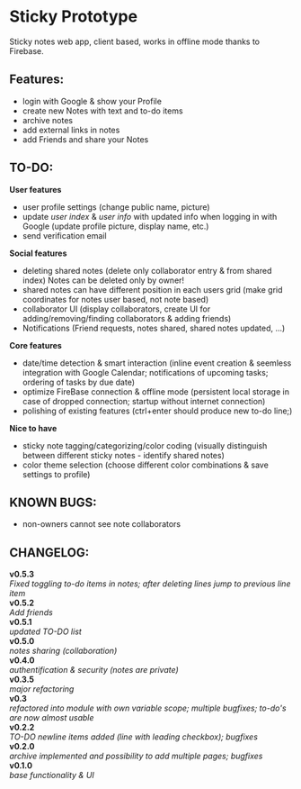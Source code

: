 Sticky Prototype
================

Sticky notes web app, client based, works in offline mode thanks to Firebase.

Features:
--------------------
* login with Google & show your Profile
* create new Notes with text and to-do items
* archive notes
* add external links in notes
* add Friends and share your Notes


TO-DO:
--------------------
**User features**
* user profile settings (change public name, picture)
* update _user index_ & _user info_ with updated info when logging in with Google (update profile picture, display name, etc.)
* send verification email

**Social features**
* deleting shared notes (delete only collaborator entry & from shared index) Notes can be deleted only by owner!
* shared notes can have different position in each users grid (make grid coordinates for notes user based, not note based)
* collaborator UI (display collaborators, create UI for adding/removing/finding collaborators & adding friends)
* Notifications (Friend requests, notes shared, shared notes updated, ...)

**Core features**
* date/time detection & smart interaction (inline event creation & seemless integration with Google Calendar; notifications of upcoming tasks; ordering of tasks by due date)
* optimize FireBase connection & offline mode (persistent local storage in case of dropped connection; startup without internet connection)
* polishing of existing features (ctrl+enter should produce new to-do line;)

**Nice to have**
* sticky note tagging/categorizing/color coding (visually distinguish between different sticky notes - identify shared notes)
* color theme selection (choose different color combinations & save settings to profile)

KNOWN BUGS:
--------------------
* non-owners cannot see note collaborators

CHANGELOG:
--------------------
__v0.5.3__<br />
_Fixed toggling to-do items in notes; after deleting lines jump to previous line item_<br />
__v0.5.2__<br />
_Add friends_<br />
__v0.5.1__<br />
_updated TO-DO list_<br />
__v0.5.0__<br />
_notes sharing (collaboration)_<br />
__v0.4.0__<br />
_authentification & security (notes are private)_<br />
__v0.3.5__<br />
_major refactoring_<br />
__v0.3__<br />
_refactored into module with own variable scope; multiple bugfixes; to-do's are now almost usable_<br />
__v0.2.2__<br />
_TO-DO newline items added (line with leading checkbox); bugfixes_<br />
__v0.2.0__<br />
_archive implemented and possibility to add multiple pages; bugfixes_<br />
__v0.1.0__<br />
_base functionality & UI_<br />

